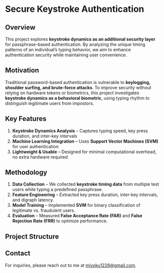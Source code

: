 # Secure Keystroke Authentication

## Overview
This project explores **keystroke dynamics as an additional security layer** for passphrase-based authentication. By analyzing the unique timing patterns of an individual’s typing behavior, we aim to enhance authentication security while maintaining user convenience.

## Motivation
Traditional password-based authentication is vulnerable to **keylogging, shoulder surfing, and brute-force attacks**. To improve security without relying on hardware tokens or biometrics, this project investigates **keystroke dynamics as a behavioral biometric**, using typing rhythm to distinguish legitimate users from impostors.

## Key Features
1. **Keystroke Dynamics Analysis** – Captures typing speed, key press duration, and inter-key intervals  
2. **Machine Learning Integration** – Uses **Support Vector Machines (SVM)** for user authentication  
3. **Lightweight & Usable** – Designed for minimal computational overhead, no extra hardware required  

## Methodology
1. **Data Collection** – We collected **keystroke timing data** from multiple test users while typing a predefined passphrase.  
2. **Feature Engineering** – Extracted key press duration, inter-key intervals, and digraph latency.  
3. **Model Training** – Implemented **SVM** for binary classification of legitimate vs. fraudulent users.  
4. **Evaluation** – Measured **False Acceptance Rate (FAR)** and **False Rejection Rate (FRR)** to optimize performance.  

## Project Structure

## Contact
For inquiries, please reach out to me at miyoku1226@gmail.com.